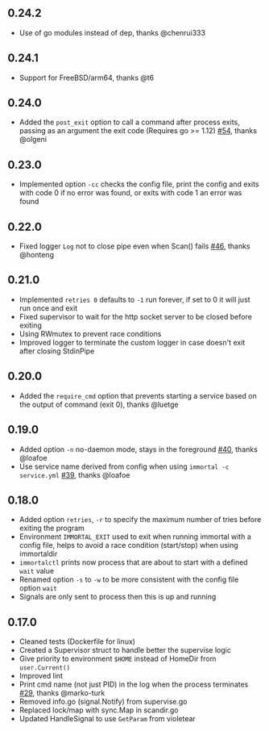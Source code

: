 ## 0.24.2
* Use of go modules instead of dep, thanks @chenrui333

## 0.24.1
* Support for FreeBSD/arm64, thanks @t6

## 0.24.0
* Added the `post_exit` option to call a command after process exits, passing as an argument the exit code (Requires go >= 1.12) [#54](https://github.com/immortal/immortal/issues/54), thanks @olgeni

## 0.23.0
* Implemented option `-cc` checks the config file, print the config and exits with code 0 if no error was found, or exits with code 1 an error was found

## 0.22.0
* Fixed logger `Log` not to close pipe even when Scan() fails [#46](https://github.com/immortal/immortal/pull/46), thanks @honteng

## 0.21.0
* Implemented `retries 0` defaults to `-1` run forever, if set to 0 it will just run once and exit
* Fixed supervisor to wait for the http socket server to be closed before exiting
* Using RWmutex to prevent race conditions
* Improved logger to terminate the custom logger in case doesn't exit after closing StdinPipe

## 0.20.0
* Added the `require_cmd` option that prevents starting a service based on the output of command (exit 0), thanks @luetge

## 0.19.0
* Added option `-n` no-daemon mode, stays in the foreground [#40](https://github.com/immortal/immortal/pull/40), thanks @loafoe
* Use service name derived from config when using `immortal -c service.yml` [#39](https://github.com/immortal/immortal/pull/30), thanks @loafoe

## 0.18.0
* Added option `retries`, `-r` to specify the maximum number of tries before exiting the program
* Environment `IMMORTAL_EXIT` used to exit when running immortal with a config file, helps to avoid a race condition (start/stop) when using immortaldir
* `immortalctl` prints now process that are about to start with a defined `wait` value
* Renamed option `-s` to `-w` to be more consistent with the config file option `wait`
* Signals are only sent to process then this is up and running

## 0.17.0
* Cleaned tests (Dockerfile for linux)
* Created a Supervisor struct to handle better the supervise logic
* Give priority to environment `$HOME` instead of HomeDir from `user.Current()`
* Improved lint
* Print cmd name (not just PID) in the log when the process terminates [#29](https://github.com/immortal/immortal/pull/29), thanks @marko-turk
* Removed info.go (signal.Notify) from supervise.go
* Replaced lock/map with sync.Map in scandir.go
* Updated HandleSignal to use `GetParam` from violetear
